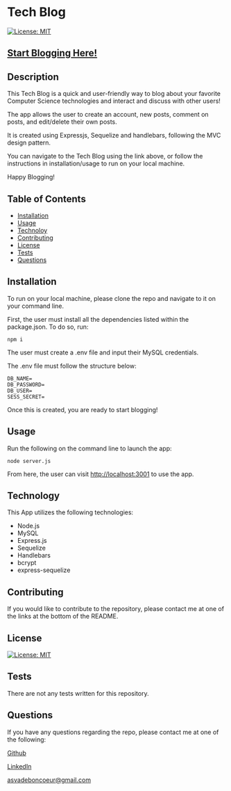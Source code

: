 # Tech Blog


[![License: MIT](https://img.shields.io/badge/License-MIT-blue)](https://opensource.org/licenses/MIT)





## [Start Blogging Here!](https://shielded-refuge-24199.herokuapp.com/)



## Description

This Tech Blog is a quick and user-friendly way to blog about your favorite Computer Science technologies and interact and discuss with other users!

The app allows the user to create an account, new posts, comment on posts, and edit/delete their own posts.

It is created using Expressjs, Sequelize and handlebars, following the MVC design pattern.

You can navigate to the Tech Blog using the link above, or follow the instructions in installation/usage to run on your local machine.

Happy Blogging!




## Table of Contents

- [Installation](#installation)
- [Usage](#usage)
- [Technoloy](#technology)
- [Contributing](#contributing)
- [License](#license)
- [Tests](#test)
- [Questions](#questions)



## Installation

 To run on your local machine, please clone the repo and navigate to it on your command line.

 First, the user must install all the dependencies listed within the package.json. To do so, run:

 ```
 npm i
 ```

 The user must create a .env file and input their MySQL credentials.

 The .env file must follow the structure below: 

 ```
 DB_NAME= 
 DB_PASSWORD=
 DB_USER=
 SESS_SECRET=

 ```

 Once this is created, you are ready to start blogging!



## Usage

Run the following on the command line to launch the app:

```
node server.js
```

From here, the user can visit [http://localhost:3001](http://localhost:3001/) to use the app.



## Technology

This App utilizes the following technologies:

  - Node.js
  - MySQL
  - Express.js
  - Sequelize
  - Handlebars
  - bcrypt
  - express-sequelize



## Contributing

If you would like to contribute to the repository, please contact me at one of the links at the bottom of the README.



## License

[![License: MIT](https://img.shields.io/badge/License-MIT-blue)](https://opensource.org/licenses/MIT)



## Tests

  There are not any tests written for this repository.



## Questions

  If you have any questions regarding the repo, please contact me at one of the following:
    
  [Github](https://github.com/Alexva397)

  [LinkedIn](https://www.linkedin.com/in/alexander-vadeboncoeur-287039aa/)

  [asvadeboncoeur@gmail.com](mailto:asvadeboncoeur@gmail.com)


  